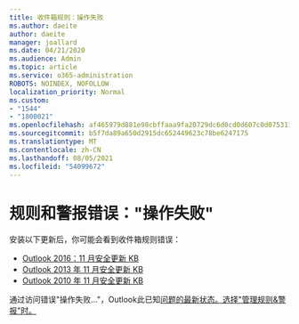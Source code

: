 ```yaml
---
title: 收件箱规则：操作失败
ms.author: daeite
author: daeite
manager: joallard
ms.date: 04/21/2020
ms.audience: Admin
ms.topic: article
ms.service: o365-administration
ROBOTS: NOINDEX, NOFOLLOW
localization_priority: Normal
ms.custom:
- "1544"
- "1800021"
ms.openlocfilehash: af465979d881e98cbffaaa9fa20729dc6d0cd0d607c0d075311b19c8960b2f33
ms.sourcegitcommit: b5f7da89a650d2915dc652449623c78be6247175
ms.translationtype: MT
ms.contentlocale: zh-CN
ms.lasthandoff: 08/05/2021
ms.locfileid: "54099672"
---
```

# <a name="rules-and-alerts-error-the-operation-failed"></a>规则和警报错误："操作失败"

安装以下更新后，你可能会看到收件箱规则错误：

- [Outlook 2016：11 月安全更新 KB](https://support.microsoft.com/help/4461506)
- [Outlook 2013 年 11 月安全更新 KB](https://support.microsoft.com/help/4461486)
- [Outlook 2010 年 11 月安全更新 KB](https://support.microsoft.com/help/4461585)

通过访问错误"操作失败..."，Outlook此已知[问题的最新状态。选择"管理规则&警报"时。](https://support.office.com/article/Outlook-Error-The-operation-failed-when-selecting-Manage-Rules-Alerts-64b6ff77-98c2-4564-9cbf-25bd8e17fb8b%20)